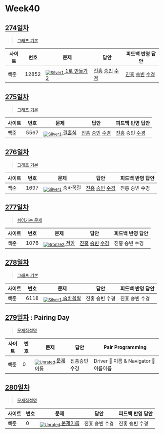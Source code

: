 <!-- tier 리스트 S -->
[Unrated]: https://user-images.githubusercontent.com/33937365/126247607-85783912-c11a-4d50-ac36-8cc7dcb75cd2.png
[NotRated]: https://user-images.githubusercontent.com/33937365/135189055-c3508249-b361-4948-8c36-a74b690cd346.png
[Bronze5]: https://user-images.githubusercontent.com/33937365/126247611-e362d727-17a4-4737-a232-5827e185ab7c.png
[Bronze4]: https://user-images.githubusercontent.com/33937365/126247612-89cbc675-e1d4-43a2-950b-1cb014dca697.png
[Bronze3]: https://user-images.githubusercontent.com/33937365/126247613-b8408610-7bc4-40f8-804f-a30a45ddbb68.png
[Bronze2]: https://user-images.githubusercontent.com/33937365/126247614-d85dc6ff-a520-4c00-82bd-eb593b156bd8.png
[Bronze1]: https://user-images.githubusercontent.com/33937365/126247616-04b2ab30-9891-4b7b-8cb4-38e99b97e834.png
[Silver5]: https://user-images.githubusercontent.com/33937365/126247618-38c5c905-672b-4d75-808e-8a7d45ea577d.png
[Silver4]: https://user-images.githubusercontent.com/33937365/126247620-ba2d1b96-b0aa-4b88-80c5-71569c69bbc3.png
[Silver3]: https://user-images.githubusercontent.com/33937365/126247621-1b55b7f4-3a79-4348-8a63-f00c1813853e.png
[Silver2]: https://user-images.githubusercontent.com/33937365/126247622-a83b30a9-6618-4593-b775-6f6730afd3f6.png
[Silver1]: https://user-images.githubusercontent.com/33937365/126247625-8d82f8ab-6f95-4ef8-a243-be31f548596e.png
[Gold5]: https://user-images.githubusercontent.com/33937365/126247627-2979d4d5-915a-4c4e-adb7-c171f9bafe28.png
[Gold4]: https://user-images.githubusercontent.com/33937365/126247629-b24e1e24-4579-450f-bc3c-f166361091dd.png
[Gold3]: https://user-images.githubusercontent.com/33937365/126247630-80fb15af-debc-451d-a937-6c9c6bfa693b.png
[Gold2]: https://user-images.githubusercontent.com/33937365/126247633-7112f6a6-57da-4d1d-953f-5414ba8ffc3d.png
[Gold1]: https://user-images.githubusercontent.com/33937365/126247635-42bd3af9-e129-4379-b44a-22d75de3def6.png
<!-- tier 리스트 E -->

# Week40

## [274일차](Day274)

> [그래프 기본](https://www.acmicpc.net/group/workbook/view/9797/37798)

| 사이트 | 번호 | 문제                 | 답안                | 피드백 반영 답안    |
| ------ | ---- | -------------------- | ------------------- | ------------------- |
| 백준   | 12852    | [<sub>![Silver1]</sub> 1로 만들기 2](https://www.acmicpc.net/problem/12852) | [진홍](Day274/boj12852_kjh.java) [승빈](Day274/boj12852_wsb.java) [수경](Day274/boj12852_hsk.js) | [진홍](Day274/boj12852_kjh_fb.java) [승빈](Day274/boj12852_wsb.java) [수경](Day274/boj12852_hsk.js) |

## [275일차](Day275)

> [그래프 기본](https://www.acmicpc.net/group/workbook/view/9797/37839)

| 사이트 | 번호 | 문제                 | 답안                | 피드백 반영 답안    |
| ------ | ---- | -------------------- | ------------------- | ------------------- |
| 백준   | 5567 | [<sub>![Silver1]</sub> 결혼식](https://www.acmicpc.net/problem/5567) | [진홍](Day275/boj5567_kjh.java) [승빈](Day275/boj5567_wsb.java) [수경](Day275/boj5567_hsk.js) | [진홍](Day275/boj5567_kjh.java) 승빈 [수경](Day275/boj5567_hsk_fb.js) |

## [276일차](Day276)

> [그래프 기본](https://www.acmicpc.net/group/workbook/view/9797/37841)

| 사이트 | 번호 | 문제                 | 답안                | 피드백 반영 답안    |
| ------ | ---- | -------------------- | ------------------- | ------------------- |
| 백준   | 1697 | [<sub>![Silver1]</sub> 숨바꼭질](https://www.acmicpc.net/problem/1697) | [진홍](Day276/boj1697_kjh.java) [승빈](Day276/boj1697_wsb.java) [수경](Day276/boj1697_hsk.js) | 진홍 승빈 수경 |

## [277일차](Day277)

> [쉬어가는 문제](https://www.acmicpc.net/group/workbook/view/9797/37905)

| 사이트 | 번호 | 문제                 | 답안                | 피드백 반영 답안    |
| ------ | ---- | -------------------- | ------------------- | ------------------- |
| 백준   | 1076 | [<sub>![Bronze2]</sub> 저항](https://www.acmicpc.net/problem/1076) | [진홍](Day277/boj1076_kjh.java) [승빈](Day277/boj1076_wsb.java) [수경](Day277/boj1076_hsk.js) | 진홍 승빈 수경 |

## [278일차](Day278)

> [그래프 기본](https://www.acmicpc.net/group/workbook/view/9797/37972)

| 사이트 | 번호 | 문제                 | 답안                | 피드백 반영 답안    |
| ------ | ---- | -------------------- | ------------------- | ------------------- |
| 백준   | 6118 | [<sub>![Silver1]</sub> 숨바꼭질](https://www.acmicpc.net/problem/6118) | 진홍 승빈 수경 | 진홍 승빈 수경 |

## [279일차](Day279) : Pairing Day

> [문제집설명](문제집링크)

| 사이트 | 번호 | 문제                 | 답안                | Pair Programming    |
| ------ | ---- | -------------------- | ------------------- | ------------------- |
| 백준   | 0    | [<sub>![Unrated]</sub> 문제이름](문제링크) | 진홍승빈수경 | Driver 🚗 이름 & Navigator 🧭 이름이름 |

## [280일차](Day280)

> [문제집설명](문제집링크)

| 사이트 | 번호 | 문제                 | 답안                | 피드백 반영 답안    |
| ------ | ---- | -------------------- | ------------------- | ------------------- |
| 백준   | 0    | [<sub>![Unrated]</sub> 문제이름](문제링크) | 진홍 승빈 수경 | 진홍 승빈 수경 |
